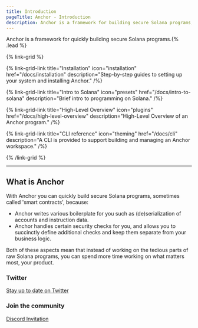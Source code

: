 ```yaml
---
title: Introduction
pageTitle: Anchor - Introduction
description: Anchor is a framework for building secure Solana programs, often called 'smart contracts'.
---
```


Anchor is a framework for quickly building secure Solana programs.{% .lead %}

{% link-grid %}

{% link-grid-link title="Installation" icon="installation" href="/docs/installation" description="Step-by-step guides to setting up your system and installing Anchor." /%}

{% link-grid-link title="Intro to Solana" icon="presets" href="/docs/intro-to-solana" description="Brief intro to programming on Solana." /%}

{% link-grid-link title="High-Level Overview" icon="plugins" href="/docs/high-level-overview" description="High-Level Overview of an Anchor program." /%}

{% link-grid-link title="CLI reference" icon="theming" href="/docs/cli" description="A CLI is provided to support building and managing an Anchor workspace." /%}

{% /link-grid %}

---

## What is Anchor

With Anchor you can quickly build secure Solana programs, sometimes called 'smart contracts', because: 

 - Anchor writes various boilerplate for you such as (de)serialization of accounts and instruction data.
 - Anchor handles certain security checks for you, and allows you to succinctly define additional checks and keep them separate from your business logic.

Both of these aspects mean that instead of working on the tedious parts of raw Solana programs, you can spend more time working on what matters most, your product.

### Twitter

[Stay up to date on Twitter](https://twitter.com/anchorlang)

### Join the community

[Discord Invitation](https://discord.gg/NHHGSXAnXk)
